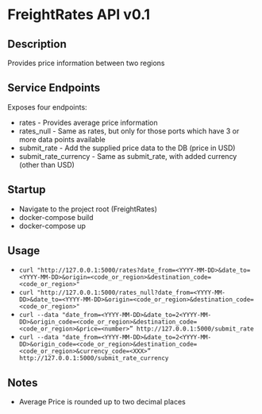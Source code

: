 # FreightRates API v0.1

## Description
Provides price information between two regions

## Service Endpoints
Exposes four endpoints:
- rates - Provides average price information
- rates_null - Same as rates, but only for those ports which have 3 or more data points available
- submit_rate - Add the supplied price data to the DB (price in USD)
- submit_rate_currency - Same as submit_rate, with added currency (other than USD)

## Startup
- Navigate to the project root (FreightRates)
- docker-compose build
- docker-compose up

## Usage
- `curl "http://127.0.0.1:5000/rates?date_from=<YYYY-MM-DD>&date_to=<YYYY-MM-DD>&origin=<code_or_region>&destination_code=<code_or_region>"`
- `curl "http://127.0.0.1:5000/rates_null?date_from=<YYYY-MM-DD>&date_to=<YYYY-MM-DD>&origin=<code_or_region>&destination_code=<code_or_region>"`
- `curl --data "date_from=<YYYY-MM-DD>&date_to=2<YYYY-MM-DD>&origin_code=<code_or_region>&destination_code=<code_or_region>&price=<number>” http://127.0.0.1:5000/submit_rate`
- `curl --data "date_from=<YYYY-MM-DD>&date_to=2<YYYY-MM-DD>&origin_code=<code_or_region>&destination_code=<code_or_region>&currency_code=<XXX>” http://127.0.0.1:5000/submit_rate_currency`

## Notes
- Average Price is rounded up to two decimal places
 

